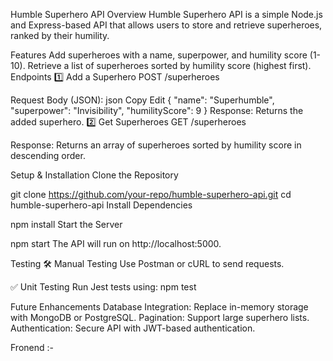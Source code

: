 
Humble Superhero API
Overview
Humble Superhero API is a simple Node.js and Express-based API that allows users to store and retrieve superheroes, ranked by their humility.

Features
Add superheroes with a name, superpower, and humility score (1-10).
Retrieve a list of superheroes sorted by humility score (highest first).
Endpoints
1️⃣ Add a Superhero
POST /superheroes

Request Body (JSON):
json
Copy
Edit
{
  "name": "Superhumble",
  "superpower": "Invisibility",
  "humilityScore": 9
}
Response: Returns the added superhero.
2️⃣ Get Superheroes
GET /superheroes

Response: Returns an array of superheroes sorted by humility score in descending order.


Setup & Installation
Clone the Repository

git clone https://github.com/your-repo/humble-superhero-api.git
cd humble-superhero-api
Install Dependencies

npm install
Start the Server


npm start
The API will run on http://localhost:5000.

Testing
🛠️ Manual Testing
Use Postman or cURL to send requests.

✅ Unit Testing
Run Jest tests using:
npm test



Future Enhancements
Database Integration: Replace in-memory storage with MongoDB or PostgreSQL.
Pagination: Support large superhero lists.
Authentication: Secure API with JWT-based authentication.



Fronend :-
